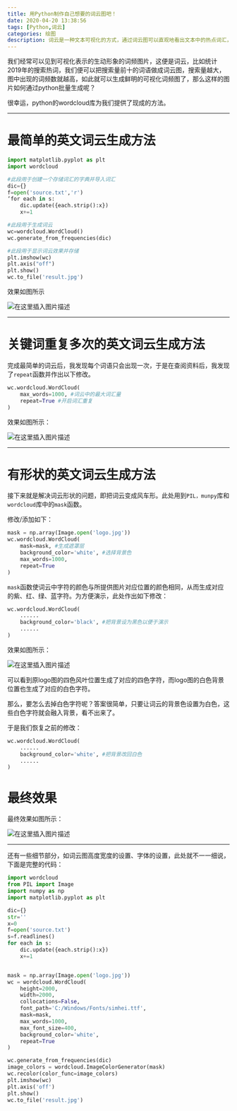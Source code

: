```yaml
---
title: 用Python制作自己想要的词云图吧！
date: 2020-04-20 13:38:56
tags: [Python,词云]
categories: 绘图
description: 词云是一种文本可视化的方式，通过词云图可以直观地看出文本中的热点词汇，词频高的词汇在词云图中会显示的更大，词云图的生成可以通过Python中的wordcloud库来实现，下面我们就来看看如何用Python制作自己想要的词云图吧！
---
```


我们经常可以见到可视化表示的生动形象的词频图片，这便是词云，比如统计2019年的搜索热词，我们便可以把搜索量前十的词语做成词云图，搜索量越大，图中出现的词频数就越高，如此就可以生成鲜明的可视化词频图了，那么这样的图片如何通过python批量生成呢？

很幸运，python的wordcloud库为我们提供了现成的方法。

****

# 最简单的英文词云生成方法

````python
import matplotlib.pyplot as plt
import wordcloud

#此段用于创建一个存储词汇的字典并导入词汇
dic={}
f=open('source.txt','r')
‘for each in s:
    dic.update({each.strip():x})
    x+=1

#此段用于生成词云
wc=wordcloud.WordCloud()
wc.generate_from_frequencies(dic)

#此段用于显示词云效果并存储
plt.imshow(wc)
plt.axis("off")
plt.show()
wc.to_file('result.jpg')
````

效果如图所示

![在这里插入图片描述](https://i-blog.csdnimg.cn/blog_migrate/2cb9aa05b9e83a9e6f2971c56b045dfb.jpeg)
****

# 关键词重复多次的英文词云生成方法

完成最简单的词云后，我发现每个词语只会出现一次，于是在查阅资料后，我发现了``repeat``函数并作出以下修改。

```python
wc.wordcloud.WordCloud(
    max_words=1000, #词云中的最大词汇量
    repeat=True #开启词汇重复
)
```

效果如图所示：

![在这里插入图片描述](https://i-blog.csdnimg.cn/blog_migrate/0e6a151244ab5040df15d686a9979dfd.jpeg)
****

# 有形状的英文词云生成方法

接下来就是解决词云形状的问题，即把词云变成风车形。此处用到`PIL，munpy`库和`wordcloud`库中的`mask`函数。

修改/添加如下：

```python
mask = np.array(Image.open('logo.jpg'))
wc.wordcloud.WordCloud(
    mask=mask, #生成遮罩层
    background_color='white', #选择背景色
    max_words=1000,
    repeat=True
)
```

`mask`函数使词云中字符的颜色与所提供图片对应位置的颜色相同，从而生成对应的紫、红、绿、蓝字符。为方便演示，此处作出如下修改：

```python
wc.wordcloud.WordCloud(
    ......
    background_color='black', #把背景设为黑色以便于演示
    ......
)
```

效果如图所示：

![在这里插入图片描述](https://i-blog.csdnimg.cn/blog_migrate/a512824f149de9621e9da0a17463c79c.jpeg)

可以看到原logo图的四色风叶位置生成了对应的四色字符，而logo图的白色背景位置也生成了对应的白色字符。

那么，要怎么去掉白色字符呢？答案很简单，只要让词云的背景色设置为白色，这些白色字符就会融入背景，看不出来了。

于是我们恢复之前的修改：

```python
wc.wordcloud.WordCloud(
    ......
    background_color='white', #把背景改回白色
    ......
)
```

# 最终效果
最终效果如图所示：

![在这里插入图片描述](https://i-blog.csdnimg.cn/blog_migrate/8ab78833acaa70bfd3cbf546c850679e.jpeg)

****

还有一些细节部分，如词云图高度宽度的设置、字体的设置，此处就不一一细说，下面是完整的代码：

```python
import wordcloud
from PIL import Image
import numpy as np
import matplotlib.pyplot as plt

dic={}
str=''
x=0
f=open('source.txt')
s=f.readlines()
for each in s:
    dic.update({each.strip():x})
    x+=1


mask = np.array(Image.open('logo.jpg'))
wc = wordcloud.WordCloud(
    height=2000,
    width=2000,
    collocations=False,
    font_path='C:/Windows/Fonts/simhei.ttf',
    mask=mask,
    max_words=1000,
    max_font_size=400,
    background_color='white',
    repeat=True
)

wc.generate_from_frequencies(dic)
image_colors = wordcloud.ImageColorGenerator(mask)
wc.recolor(color_func=image_colors)
plt.imshow(wc)
plt.axis('off')
plt.show()
wc.to_file('result.jpg')
```
